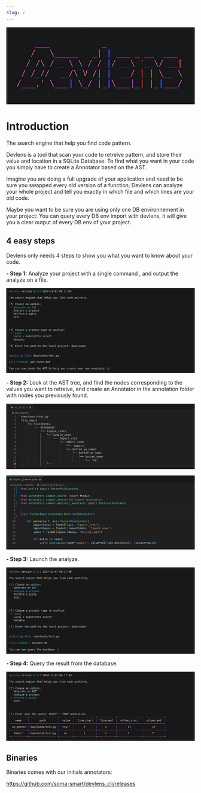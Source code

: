 ```yaml
---
slug: /
---
```



![DEVLENS](/../static/img/intro/devlens.png?raw=true "DEVLENS")


# Introduction


The search engine that help you find code pattern.

Devlens is a tool that scan your code to retreive pattern, and store their value and location in a SQLite Database. 
To find what you want in your code you simply have to create a Annotator based on the AST.

Imagine you are doing a full upgrade of your application and need to be sure you swapped every old version of a function;
Devlens can analyze your whole project and tell you exactly in which file and which lines are your old code.

Maybe you want to be sure you are using only one DB environnement in your project: You can query every DB env import with devlens, it will give you a clear output of every DB env of your project.


## 4 easy steps

Devlens only needs 4 steps to show you what you want to know about your code.

**- Step 1:** Analyze your project with a single command , and output the analyze on a file.

![ast-generate](/../static/img/intro/ast-generate.png?raw=true "ast-generate")

**- Step 2:** Look at the AST tree, and find the nodes corresponding to the values you want to retreive, and create an Annotator in the annotation folder with nodes you previously found.

![ast-file](/../static/img/intro/ast-file.png?raw=true "ast-file")

![import-annotator](/../static/img/intro/import-annotator.png?raw=true "import-annotator")

**- Step 3:** Launch the analyze.

![analyze](/../static/img/intro/analyze.png?raw=true "analyze")

**- Step 4:** Query the result from the database.

![query](/../static/img/intro/query.png?raw=true "query")


## Binaries


Binaries comes with our initials annotators:


https://github.com/soma-smart/devlens_cli/releases


